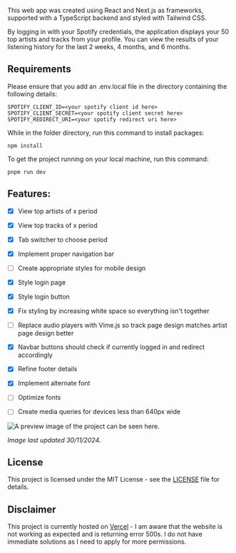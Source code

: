 This web app was created using React and Next.js as frameworks, supported with a TypeScript backend and styled with Tailwind CSS.

By logging in with your Spotify credentials, the application displays your 50 top artists and tracks from your profile.
You can view the results of your listening history for the last 2 weeks, 4 months, and 6 months.

## Requirements

Please ensure that you add an .env.local file in the directory containing the following details:
```
SPOTIFY_CLIENT_ID=<your spotify client id here>
SPOTIFY_CLIENT_SECRET=<your spotify client secret here>
SPOTIFY_REDIRECT_URI=<your spotify redirect uri here>
```

While in the folder directory, run this command to install packages:
``` 
npm install
```

To get the project running on your local machine, run this command:
```
pnpm run dev
```

## Features:

- [x] View top artists of x period
- [x] View top tracks of x period
- [x] Tab switcher to choose period
- [x] Implement proper navigation bar
- [ ] Create appropriate styles for mobile design
- [x] Style login page
- [x] Style login button
- [x] Fix styling by increasing white space so everything isn't together
- [ ] Replace audio players with Vime.js so track page design matches artist page design better
- [x] Navbar buttons should check if currently logged in and redirect accordingly
- [x] Refine footer details
- [x] Implement alternate font
- [ ] Optimize fonts
- [ ] Create media queries for devices less than 640px wide



![A preview image of the project can be seen here](https://i.imgur.com/e9OMVNB.png).

*Image last updated 30/11/2024.*

## License

This project is licensed under the MIT License - see the [LICENSE](./LICENSE) file for details.

## Disclaimer

This project is currently hosted on [Vercel](https://statify-eta.vercel.app/) - I am aware that the website is not working as expected and is returning error 500s. I do not have immediate solutions as I need to apply for more permissions.
